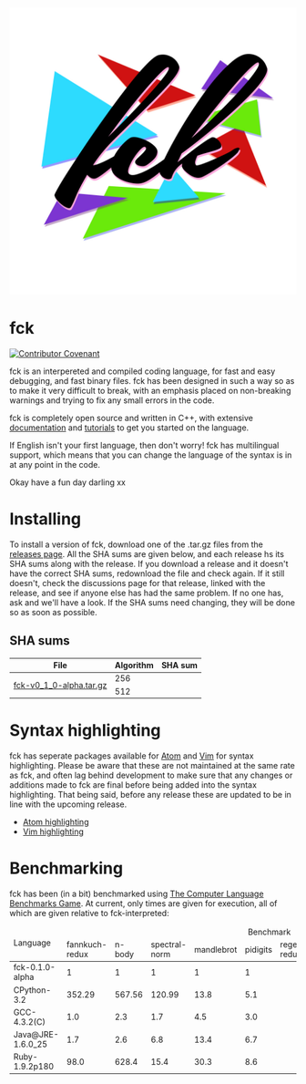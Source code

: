 <p align="center">
    <img src="/img/logo/icon.jpeg" alt="fck readme header image">
</p>

# fck  
[![Contributor Covenant](https://img.shields.io/badge/Contributor%20Covenant-2.0-4baaaa.svg)](code_of_conduct.md)

fck is an interpereted and compiled coding language, for fast and easy debugging, and fast binary files. fck has been designed in such a way so as to make it very difficult to break, with an emphasis placed on non-breaking warnings and trying to fix any small errors in the code.

fck is completely open source and written in C++, with extensive [documentation](https://RosiePuddles.github.io/fck/docs) and [tutorials](https://rosiepuddles.github.io/fck/tutorial) to get you started on the language.

If English isn't your first language, then don't worry! fck has multilingual support, which means that you can change the language of the syntax is in at any point in the code.

Okay have a fun day darling xx

# Installing

To install a version of fck, download one of the .tar.gz files from the [releases page](https://github.com/RosiePuddles/fck/releases). All the SHA sums are given below, and each release hs its SHA sums along with the release. If you download a release and it doesn't have the correct SHA sums, redownload the file and check again. If it still doesn't, check the discussions page for that release, linked with the release, and see if anyone else has had the same problem. If no one has, ask and we'll have a look. If the SHA sums need changing, they will be done so as soon as possible.

## SHA sums

<table>
    <thead>
        <tr>
            <th>File</th>
            <th>Algorithm</th>
            <th>SHA sum</th>
        </tr>
    </thead>
    <tbody>
<!--         <tr>
            <td rowspan=2><a href=release_link>release .tar.gz file</a></td>
            <td>256</td>
            <td>SHA256sum</td>
        </tr>
        <tr>
            <td>512</td>
            <td>SHA512sum</td>
        </tr> -->
        <tr>
            <td rowspan=2><a href=https://github.com/RosiePuddles/fck/releases>fck-v0_1_0-alpha.tar.gz</a></td>
            <td>256</td>
            <td> </td>
        </tr>
        <tr>
            <td>512</td>
            <td> </td>
        </tr>
    </tbody>
</table>

# Syntax highlighting

fck has seperate packages available for [Atom](https://atom.io) and [Vim](https://www.vim.org) for syntax highlighting. Please be aware that these are not maintained at the same rate as fck, and often lag behind development to make sure that any changes or additions made to fck are final before being added into the syntax highlighting. That being said, before any release these are updated to be in line with the upcoming release.

- [Atom highlighting](https://github.com/RosiePuddles/language-fck)
- [Vim highlighting]()

# Benchmarking

fck has been (in a bit) benchmarked using [The Computer Language Benchmarks Game](https://benchmarksgame-team.pages.debian.net/benchmarksgame/). At current, only times are given for execution, all of which are given relative to fck-interpreted:

<table>
    <thead>
        <tr>
            <td rowspan="2">Language</td>
            <td colspan="10" align="center">Benchmark</td>
        </tr>
        <tr>
            <td>fannkuch-redux</td>
            <td>n-body</td>
            <td>spectral-norm</td>
            <td>mandlebrot</td>
            <td>pidigits</td>
            <td>regex-redux</td>
            <td>fasta</td>
            <td>k-nucleotide</td>
            <td>reverse-complement</td>
            <td>binary-trees</td>
        </tr>
    </thead>
    <tbody>
        <tr>
            <td>fck-0.1.0-alpha</td>
            <td>1</td>
            <td>1</td>
            <td>1</td>
            <td>1</td>
            <td>1</td>
        </tr>
        <tr>
            <td>CPython-3.2</td>
            <td>352.29</td>
            <td>567.56</td>
            <td>120.99</td>
            <td>13.8</td>
            <td>5.1</td>
        </tr>
        <tr>
            <td>GCC-4.3.2(C)</td>
            <td>1.0</td>
            <td>2.3</td>
            <td>1.7</td>
            <td>4.5</td>
            <td>3.0</td>
        </tr>
        <tr>
            <td>Java@JRE-1.6.0_25</td>
            <td>1.7</td>
            <td>2.6</td>
            <td>6.8</td>
            <td>13.4</td>
            <td>6.7</td>
        </tr>
        <tr>
            <td>Ruby-1.9.2p180</td>
            <td>98.0</td>
            <td>628.4</td>
            <td>15.4</td>
            <td>30.3</td>
            <td>8.6</td>
        </tr>
    </tbody>
</table>
